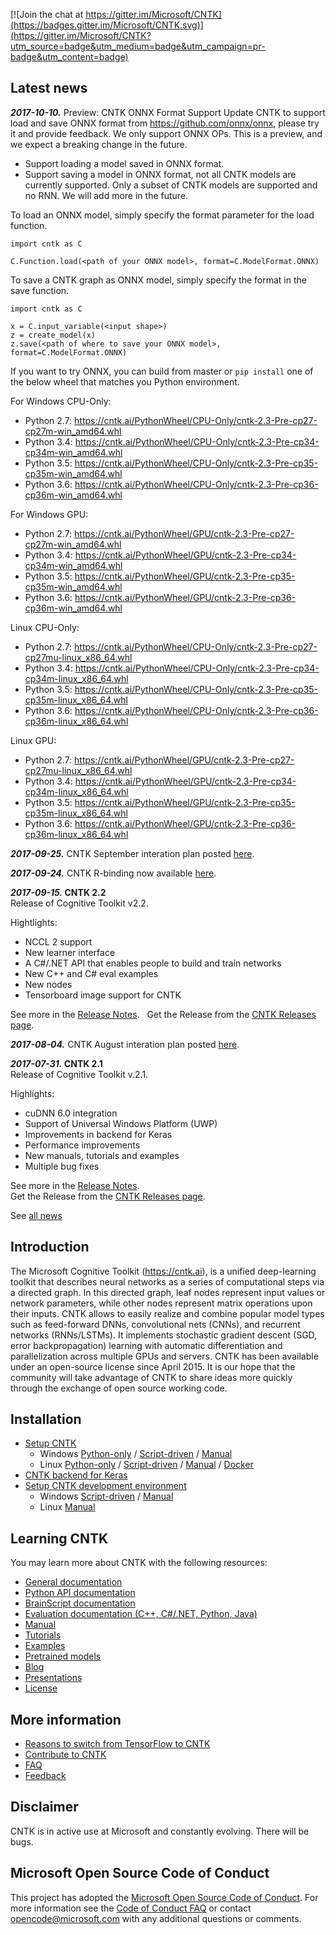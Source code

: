 [![Join the chat at https://gitter.im/Microsoft/CNTK](https://badges.gitter.im/Microsoft/CNTK.svg)](https://gitter.im/Microsoft/CNTK?utm_source=badge&utm_medium=badge&utm_campaign=pr-badge&utm_content=badge)

## Latest news

***2017-10-10.*** Preview: CNTK ONNX Format Support
Update CNTK to support load and save ONNX format from https://github.com/onnx/onnx, please try it and provide feedback. We only support ONNX OPs. This is a preview, and we expect a breaking change in the future.

* Support loading a model saved in ONNX format.
* Support saving a model in ONNX format, not all CNTK models are currently supported. Only a subset of CNTK models are supported and no RNN. We will add more in the future.

To load an ONNX model, simply specify the format parameter for the load function.
```
import cntk as C

C.Function.load(<path of your ONNX model>, format=C.ModelFormat.ONNX)
```

To save a CNTK graph as ONNX model, simply specify the format in the save function.

```
import cntk as C

x = C.input_variable(<input shape>)
z = create_model(x)
z.save(<path of where to save your ONNX model>, format=C.ModelFormat.ONNX)
```

If you want to try ONNX, you can build from master or `pip install` one of the below wheel that matches you Python environment.

For Windows CPU-Only:
* Python 2.7: https://cntk.ai/PythonWheel/CPU-Only/cntk-2.3-Pre-cp27-cp27m-win_amd64.whl
* Python 3.4: https://cntk.ai/PythonWheel/CPU-Only/cntk-2.3-Pre-cp34-cp34m-win_amd64.whl
* Python 3.5: https://cntk.ai/PythonWheel/CPU-Only/cntk-2.3-Pre-cp35-cp35m-win_amd64.whl
* Python 3.6: https://cntk.ai/PythonWheel/CPU-Only/cntk-2.3-Pre-cp36-cp36m-win_amd64.whl

For Windows GPU:
* Python 2.7: https://cntk.ai/PythonWheel/GPU/cntk-2.3-Pre-cp27-cp27m-win_amd64.whl
* Python 3.4: https://cntk.ai/PythonWheel/GPU/cntk-2.3-Pre-cp34-cp34m-win_amd64.whl
* Python 3.5: https://cntk.ai/PythonWheel/GPU/cntk-2.3-Pre-cp35-cp35m-win_amd64.whl
* Python 3.6: https://cntk.ai/PythonWheel/GPU/cntk-2.3-Pre-cp36-cp36m-win_amd64.whl

Linux CPU-Only:
* Python 2.7: https://cntk.ai/PythonWheel/CPU-Only/cntk-2.3-Pre-cp27-cp27mu-linux_x86_64.whl
* Python 3.4: https://cntk.ai/PythonWheel/CPU-Only/cntk-2.3-Pre-cp34-cp34m-linux_x86_64.whl
* Python 3.5: https://cntk.ai/PythonWheel/CPU-Only/cntk-2.3-Pre-cp35-cp35m-linux_x86_64.whl
* Python 3.6: https://cntk.ai/PythonWheel/CPU-Only/cntk-2.3-Pre-cp36-cp36m-linux_x86_64.whl

Linux GPU:
* Python 2.7: https://cntk.ai/PythonWheel/GPU/cntk-2.3-Pre-cp27-cp27mu-linux_x86_64.whl
* Python 3.4: https://cntk.ai/PythonWheel/GPU/cntk-2.3-Pre-cp34-cp34m-linux_x86_64.whl
* Python 3.5: https://cntk.ai/PythonWheel/GPU/cntk-2.3-Pre-cp35-cp35m-linux_x86_64.whl
* Python 3.6: https://cntk.ai/PythonWheel/GPU/cntk-2.3-Pre-cp36-cp36m-linux_x86_64.whl


***2017-09-25.*** CNTK September interation plan posted [here](https://github.com/Microsoft/CNTK/issues/2410).

***2017-09-24.*** CNTK R-binding now available [here](https://github.com/Microsoft/CNTK-R).

***2017-09-15.* CNTK 2.2**  
Release of Cognitive Toolkit v2.2.

Hightlights:
* NCCL 2 support
* New learner interface
* A C#/.NET API that enables people to build and train networks
* New C++ and C# eval examples
* New nodes
* Tensorboard image support for CNTK

See more in the [Release Notes](https://docs.microsoft.com/en-us/cognitive-toolkit/ReleaseNotes/CNTK_2_2_Release_Notes).  
Get the Release from the [CNTK Releases page](https://github.com/Microsoft/CNTK/releases).

***2017-08-04.*** CNTK August interation plan posted [here](https://github.com/Microsoft/CNTK/issues/2194).

***2017-07-31.* CNTK 2.1**  
Release of Cognitive Toolkit v.2.1.

Highlights:
* cuDNN 6.0 integration
* Support of Universal Windows Platform (UWP)
* Improvements in backend for Keras
* Performance improvements
* New manuals, tutorials and examples
* Multiple bug fixes

See more in the [Release Notes](https://docs.microsoft.com/en-us/cognitive-toolkit/ReleaseNotes/CNTK_2_1_Release_Notes).  
Get the Release from the [CNTK Releases page](https://github.com/Microsoft/CNTK/releases).

See [all news](https://docs.microsoft.com/en-us/cognitive-toolkit/news)

## Introduction

The Microsoft Cognitive Toolkit (https://cntk.ai), is a unified deep-learning toolkit that describes neural networks as a series of computational steps via a directed graph. In this directed graph, leaf nodes represent input values or network parameters, while other nodes represent matrix operations upon their inputs. CNTK allows to easily realize and combine popular model types such as feed-forward DNNs, convolutional nets (CNNs), and recurrent networks (RNNs/LSTMs). It implements stochastic gradient descent (SGD, error backpropagation) learning with automatic differentiation and parallelization across multiple GPUs and servers. CNTK has been available under an open-source license since April 2015. It is our hope that the community will take advantage of CNTK to share ideas more quickly through the exchange of open source working code.

## Installation

* [Setup CNTK](https://docs.microsoft.com/en-us/cognitive-toolkit/Setup-CNTK-on-your-machine)
    * Windows [Python-only](https://docs.microsoft.com/en-us/cognitive-toolkit/setup-windows-python) / [Script-driven](https://docs.microsoft.com/en-us/cognitive-toolkit/setup-windows-binary-script) / [Manual](https://docs.microsoft.com/en-us/cognitive-toolkit/setup-windows-binary-manual)
    * Linux [Python-only](https://docs.microsoft.com/en-us/cognitive-toolkit/setup-linux-python) / [Script-driven](https://docs.microsoft.com/en-us/cognitive-toolkit/setup-linux-binary-script) / [Manual](https://docs.microsoft.com/en-us/cognitive-toolkit/setup-linux-binary-manual) / [Docker](https://docs.microsoft.com/en-us/cognitive-toolkit/cntk-docker-containers)
* [CNTK backend for Keras](https://docs.microsoft.com/en-us/cognitive-toolkit/using-cntk-with-keras)
* [Setup CNTK development environment](https://docs.microsoft.com/en-us/cognitive-toolkit/setup-development-environment)
    * Windows [Script-driven](https://docs.microsoft.com/en-us/cognitive-toolkit/setup-cntk-with-script-on-windows) / [Manual](https://docs.microsoft.com/en-us/cognitive-toolkit/setup-cntk-on-windows)
    * Linux [Manual](https://docs.microsoft.com/en-us/cognitive-toolkit/setup-cntk-on-linux)

## Learning CNTK

You may learn more about CNTK with the following resources:
* [General documentation](https://docs.microsoft.com/en-us/cognitive-toolkit/)
* [Python API documentation](https://cntk.ai/pythondocs/)
* [BrainScript documentation](https://docs.microsoft.com/en-us/cognitive-toolkit/Using-CNTK-with-BrainScript)
* [Evaluation documentation (C++, C#/.NET, Python, Java)](https://docs.microsoft.com/en-us/cognitive-toolkit/CNTK-Evaluation-Overview)
* [Manual](https://github.com/Microsoft/CNTK/tree/master/Manual)
* [Tutorials](https://docs.microsoft.com/en-us/cognitive-toolkit/tutorials)
* [Examples](https://docs.microsoft.com/en-us/cognitive-toolkit/Examples)
* [Pretrained models](./PretrainedModels)
* [Blog](https://www.microsoft.com/en-us/cognitive-toolkit/blog/)
* [Presentations](https://docs.microsoft.com/en-us/cognitive-toolkit/Presentations)
* [License](./LICENSE.md)

## More information

* [Reasons to switch from TensorFlow to CNTK](https://docs.microsoft.com/en-us/cognitive-toolkit/reasons-to-switch-from-tensorflow-to-cntk)
* [Contribute to CNTK](https://docs.microsoft.com/en-us/cognitive-toolkit/Contributing-to-CNTK)
* [FAQ](https://docs.microsoft.com/en-us/cognitive-toolkit/CNTK-FAQ)
* [Feedback](https://docs.microsoft.com/en-us/cognitive-toolkit/Feedback-Channels)

## Disclaimer

CNTK is in active use at Microsoft and constantly evolving. There will be bugs.

## Microsoft Open Source Code of Conduct

This project has adopted the [Microsoft Open Source Code of Conduct](https://opensource.microsoft.com/codeofconduct/). For more information see the [Code of Conduct FAQ](https://opensource.microsoft.com/codeofconduct/faq/) or contact [opencode@microsoft.com](mailto:opencode@microsoft.com) with any additional questions or comments.
